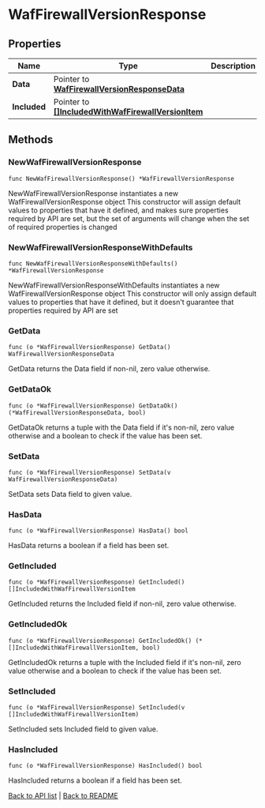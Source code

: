 # WafFirewallVersionResponse

## Properties

Name | Type | Description | Notes
------------ | ------------- | ------------- | -------------
**Data** | Pointer to [**WafFirewallVersionResponseData**](WafFirewallVersionResponseData.md) |  | [optional] 
**Included** | Pointer to [**[]IncludedWithWafFirewallVersionItem**](IncludedWithWafFirewallVersionItem.md) |  | [optional] 

## Methods

### NewWafFirewallVersionResponse

`func NewWafFirewallVersionResponse() *WafFirewallVersionResponse`

NewWafFirewallVersionResponse instantiates a new WafFirewallVersionResponse object
This constructor will assign default values to properties that have it defined,
and makes sure properties required by API are set, but the set of arguments
will change when the set of required properties is changed

### NewWafFirewallVersionResponseWithDefaults

`func NewWafFirewallVersionResponseWithDefaults() *WafFirewallVersionResponse`

NewWafFirewallVersionResponseWithDefaults instantiates a new WafFirewallVersionResponse object
This constructor will only assign default values to properties that have it defined,
but it doesn't guarantee that properties required by API are set

### GetData

`func (o *WafFirewallVersionResponse) GetData() WafFirewallVersionResponseData`

GetData returns the Data field if non-nil, zero value otherwise.

### GetDataOk

`func (o *WafFirewallVersionResponse) GetDataOk() (*WafFirewallVersionResponseData, bool)`

GetDataOk returns a tuple with the Data field if it's non-nil, zero value otherwise
and a boolean to check if the value has been set.

### SetData

`func (o *WafFirewallVersionResponse) SetData(v WafFirewallVersionResponseData)`

SetData sets Data field to given value.

### HasData

`func (o *WafFirewallVersionResponse) HasData() bool`

HasData returns a boolean if a field has been set.

### GetIncluded

`func (o *WafFirewallVersionResponse) GetIncluded() []IncludedWithWafFirewallVersionItem`

GetIncluded returns the Included field if non-nil, zero value otherwise.

### GetIncludedOk

`func (o *WafFirewallVersionResponse) GetIncludedOk() (*[]IncludedWithWafFirewallVersionItem, bool)`

GetIncludedOk returns a tuple with the Included field if it's non-nil, zero value otherwise
and a boolean to check if the value has been set.

### SetIncluded

`func (o *WafFirewallVersionResponse) SetIncluded(v []IncludedWithWafFirewallVersionItem)`

SetIncluded sets Included field to given value.

### HasIncluded

`func (o *WafFirewallVersionResponse) HasIncluded() bool`

HasIncluded returns a boolean if a field has been set.


[Back to API list](../README.md#documentation-for-api-endpoints) | [Back to README](../README.md)
